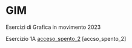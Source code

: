 # GIM
Esercizi di Grafica in movimento 2023

Esercizio 1A
[acceso_spento_2](es_1A/acceso_spento_2.html)
[accso_spento_2]
